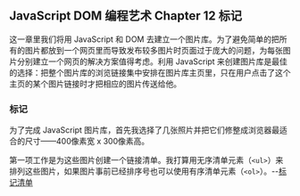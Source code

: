 ## JavaScript DOM 编程艺术 Chapter 12 标记

这一章里我们将用 JavaScript 和 DOM 去建立一个图片库。为了避免简单的把所有的图片都放到一个网页里而导致发布较多图片时页面过于庞大的问题，为每张图片分别建立一个网页的解决方案值得考虑。利用 JavaScript 来创建图片库是最佳的选择：把整个图片库的浏览链接集中安排在图片库主页里，只在用户点击了这个主页的某个图片链接时才把相应的图片传送给他。

### 标记

为了完成 JavaScript 图片库，首先我选择了几张照片并把它们修整成浏览器最适合的尺寸——400像素宽 x 300像素高。

第一项工作是为这些图片创建一个链接清单。我打算用无序清单元素（`<ul>`）来排列这些图片，如果图片事前已经排序号也可以使用有序清单元素（`<ol>`）。--[标记清单](https://github.com/Virgil0113/JavaScript-Foundation-Notes/blob/master/JavaScriptDomCode/Demo3/image%20list.html)

